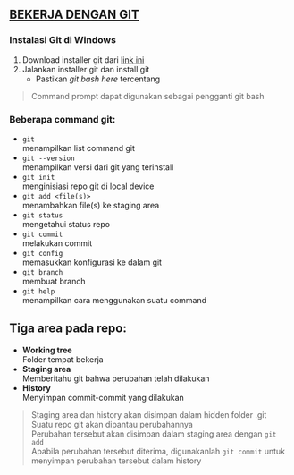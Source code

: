 ## [BEKERJA DENGAN GIT](https://youtu.be/e-6OkXRqWaE)
### Instalasi Git di Windows
1. Download installer git dari [link ini](https://git-scm.com)
2. Jalankan installer git dan install git
   - Pastikan _git bash here_ tercentang

> Command prompt dapat digunakan sebagai pengganti git bash

### Beberapa command git:
- `git`<br>
menampilkan list command git
- `git --version`<br>
menampilkan versi dari git yang terinstall
- `git init`<br>
menginisiasi repo git di local device
- `git add <file(s)>`<br>
menambahkan file(s) ke staging area
- `git status`<br>
mengetahui status repo
- `git commit`<br>
melakukan commit
- `git config`<br>
memasukkan konfigurasi ke dalam git
- `git branch`<br>
membuat branch
- `git help`<br>
menampilkan cara menggunakan suatu command

## Tiga area pada repo:
- __Working tree<br>__
Folder tempat bekerja
- __Staging area<br>__
Memberitahu git bahwa perubahan telah dilakukan
- __History<br>__
Menyimpan commit-commit yang dilakukan

> Staging area dan history akan disimpan dalam hidden folder .git<br>
> Suatu repo git akan dipantau perubahannya<br>
> Perubahan tersebut akan disimpan dalam staging area dengan `git add`<br>
> Apabila perubahan tersebut diterima, digunakanlah `git commit` untuk menyimpan perubahan tersebut dalam history
